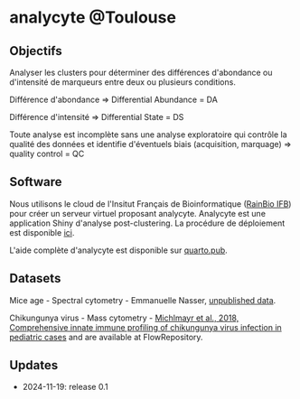 analycyte @Toulouse
=========

## Objectifs

Analyser les clusters pour déterminer des différences d'abondance ou d'intensité de marqueurs entre deux ou plusieurs conditions.

Différence d'abondance => Differential Abundance = DA

Différence d'intensité => Differential State = DS

Toute analyse est incomplète sans une analyse exploratoire qui contrôle la qualité des données et identifie d'éventuels biais (acquisition, marquage) => quality control = QC


## Software

Nous utilisons le cloud de l'Insitut Français de Bioinformatique ([RainBio IFB](https://biosphere.france-bioinformatique.fr/catalogue/)) pour créer un serveur virtuel proposant analycyte. Analycyte est une application Shiny d'analyse post-clustering. La procédure de déploiement est disponible [ici](https://eugloh.quarto.pub/analycyte/qmd/a4-sec_mod_deploy_ifb.html).

L'aide complète d'analycyte est disponible sur [quarto.pub](https://i-cyto.quarto.pub/analycyte-fr/).


## Datasets

Mice age - Spectral cytometry - Emmanuelle Nasser, [unpublished data](https://filesender.renater.fr/?s=download&token=2cd4f961-a12e-461e-8e4b-8ee53ee81e03).

Chikungunya virus - Mass cytometry - [Michlmayr et al., 2018, Comprehensive innate immune profiling of chikungunya virus infection in pediatric cases](https://pubmed.ncbi.nlm.nih.gov/30150281/) and are available at FlowRepository.


## Updates

  - 2024-11-19: release 0.1
